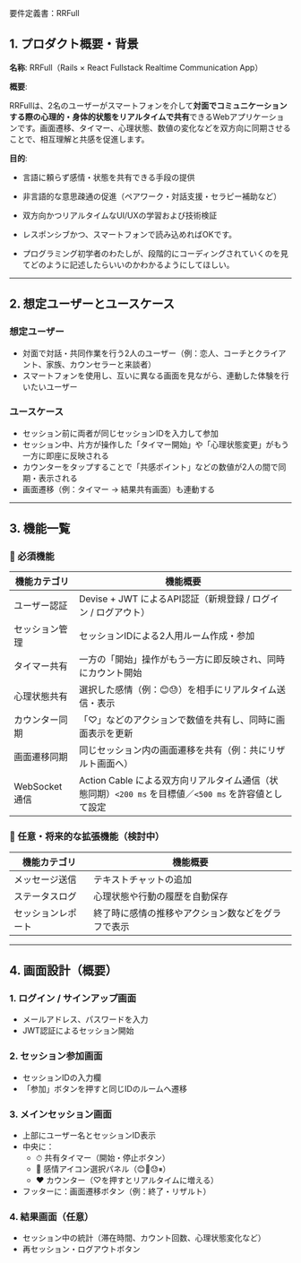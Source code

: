 要件定義書：RRFull

## 1. プロダクト概要・背景

**名称**: RRFull（Rails × React Fullstack Realtime Communication App）

**概要**:

RRFullは、2名のユーザーがスマートフォンを介して**対面でコミュニケーションする際の心理的・身体的状態をリアルタイムで共有**できるWebアプリケーションです。画面遷移、タイマー、心理状態、数値の変化などを双方向に同期させることで、相互理解と共感を促進します。

**目的**:

- 言語に頼らず感情・状態を共有できる手段の提供

- 非言語的な意思疎通の促進（ペアワーク・対話支援・セラピー補助など）

- 双方向かつリアルタイムなUI/UXの学習および技術検証

- レスポンシブかつ、スマートフォンで読み込めればOKです。

- プログラミング初学者のわたしが、段階的にコーディングされていくのを見てどのように記述したらいいのかわかるようにしてほしい。

  

------

## 2. 想定ユーザーとユースケース

### 想定ユーザー

- 対面で対話・共同作業を行う2人のユーザー（例：恋人、コーチとクライアント、家族、カウンセラーと来談者）
- スマートフォンを使用し、互いに異なる画面を見ながら、連動した体験を行いたいユーザー

### ユースケース

- セッション前に両者が同じセッションIDを入力して参加
- セッション中、片方が操作した「タイマー開始」や「心理状態変更」がもう一方に即座に反映される
- カウンターをタップすることで「共感ポイント」などの数値が2人の間で同期・表示される
- 画面遷移（例：タイマー → 結果共有画面）も連動する

------

## 3. 機能一覧

### 🌟 必須機能

| 機能カテゴリ   | 機能概要                                                     |
| -------------- | ------------------------------------------------------------ |
| ユーザー認証   | Devise + JWT によるAPI認証（新規登録 / ログイン / ログアウト） |
| セッション管理 | セッションIDによる2人用ルーム作成・参加                      |
| タイマー共有   | 一方の「開始」操作がもう一方に即反映され、同時にカウント開始 |
| 心理状態共有   | 選択した感情（例：😊😓）を相手にリアルタイム送信・表示         |
| カウンター同期 | 「♡」などのアクションで数値を共有し、同時に画面表示を更新    |
| 画面遷移同期   | 同じセッション内の画面遷移を共有（例：共にリザルト画面へ）   |
| WebSocket通信  | Action Cable による双方向リアルタイム通信（状態同期）`<200 ms` を目標値／`<500 ms` を許容値として設定 |

### 🧩 任意・将来的な拡張機能（検討中）

| 機能カテゴリ       | 機能概要                                           |
| ------------------ | -------------------------------------------------- |
| メッセージ送信     | テキストチャットの追加                             |
| ステータスログ     | 心理状態や行動の履歴を自動保存                     |
| セッションレポート | 終了時に感情の推移やアクション数などをグラフで表示 |

------

## 4. 画面設計（概要）

### 1. ログイン / サインアップ画面

- メールアドレス、パスワードを入力
- JWT認証によるセッション開始

### 2. セッション参加画面

- セッションIDの入力欄
- 「参加」ボタンを押すと同じIDのルームへ遷移

### 3. メインセッション画面

- 上部にユーザー名とセッションID表示
- 中央に：
  - ⏱ 共有タイマー（開始・停止ボタン）
  - 💬 感情アイコン選択パネル（😊🤔😓⏸）
  - ❤️ カウンター（♡を押すとリアルタイムに増える）
- フッターに：画面遷移ボタン（例：終了・リザルト）

### 4. 結果画面（任意）

- セッション中の統計（滞在時間、カウント回数、心理状態変化など）
- 再セッション・ログアウトボタン